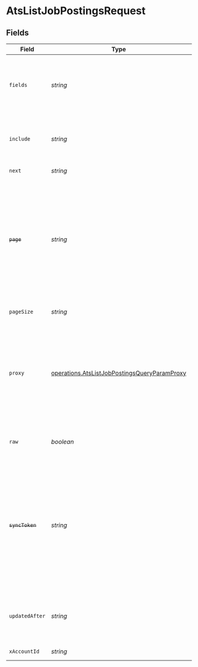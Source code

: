 # AtsListJobPostingsRequest


## Fields

| Field                                                                                                                                                                      | Type                                                                                                                                                                       | Required                                                                                                                                                                   | Description                                                                                                                                                                |
| -------------------------------------------------------------------------------------------------------------------------------------------------------------------------- | -------------------------------------------------------------------------------------------------------------------------------------------------------------------------- | -------------------------------------------------------------------------------------------------------------------------------------------------------------------------- | -------------------------------------------------------------------------------------------------------------------------------------------------------------------------- |
| `fields`                                                                                                                                                                   | *string*                                                                                                                                                                   | :heavy_minus_sign:                                                                                                                                                         | The comma separated list of fields to return in the response (if empty, all fields are returned)                                                                           |
| `include`                                                                                                                                                                  | *string*                                                                                                                                                                   | :heavy_minus_sign:                                                                                                                                                         | The comma separated list of fields that will be included in the response                                                                                                   |
| `next`                                                                                                                                                                     | *string*                                                                                                                                                                   | :heavy_minus_sign:                                                                                                                                                         | The unified cursor                                                                                                                                                         |
| ~~`page`~~                                                                                                                                                                 | *string*                                                                                                                                                                   | :heavy_minus_sign:                                                                                                                                                         | : warning: ** DEPRECATED **: This will be removed in a future release, please migrate away from it as soon as possible.<br/><br/>The page number of the results to fetch   |
| `pageSize`                                                                                                                                                                 | *string*                                                                                                                                                                   | :heavy_minus_sign:                                                                                                                                                         | The number of results per page                                                                                                                                             |
| `proxy`                                                                                                                                                                    | [operations.AtsListJobPostingsQueryParamProxy](../../../sdk/models/operations/atslistjobpostingsqueryparamproxy.md)                                                        | :heavy_minus_sign:                                                                                                                                                         | Query parameters that can be used to pass through parameters to the underlying provider request by surrounding them with 'proxy' key                                       |
| `raw`                                                                                                                                                                      | *boolean*                                                                                                                                                                  | :heavy_minus_sign:                                                                                                                                                         | Indicates that the raw request result is returned                                                                                                                          |
| ~~`syncToken`~~                                                                                                                                                            | *string*                                                                                                                                                                   | :heavy_minus_sign:                                                                                                                                                         | : warning: ** DEPRECATED **: This will be removed in a future release, please migrate away from it as soon as possible.<br/><br/>The sync token to select the only updated results |
| `updatedAfter`                                                                                                                                                             | *string*                                                                                                                                                                   | :heavy_minus_sign:                                                                                                                                                         | Use a string with a date to only select results updated after that given date                                                                                              |
| `xAccountId`                                                                                                                                                               | *string*                                                                                                                                                                   | :heavy_check_mark:                                                                                                                                                         | The account identifier                                                                                                                                                     |